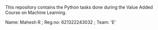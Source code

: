 This repository contains the Python tasks done during the Value Added Course on Machine Learning.

Name: Mahesh R ;
Reg.no: 621322243032 ;
Team: 'E'
